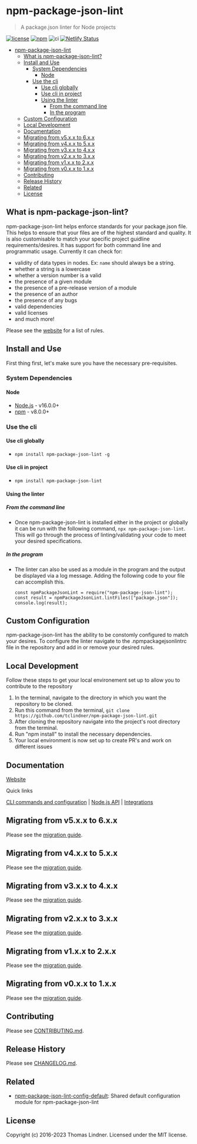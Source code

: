 # npm-package-json-lint

> A package.json linter for Node projects


[![license](https://img.shields.io/github/license/tclindner/npm-package-json-lint.svg?maxAge=2592000&style=flat-square)](https://github.com/tclindner/npm-package-json-lint/blob/master/LICENSE)
[![npm](https://img.shields.io/npm/v/npm-package-json-lint.svg?maxAge=2592000?style=flat-square)](https://www.npmjs.com/package/npm-package-json-lint)
![ci](https://github.com/tclindner/npm-package-json-lint/workflows/ci/badge.svg?branch=master)
[![Netlify Status](https://api.netlify.com/api/v1/badges/e76a30d9-13f0-4691-a49b-454570589de2/deploy-status)](https://app.netlify.com/sites/npmpackagejsonlint/deploys)

- [npm-package-json-lint](#npm-package-json-lint)
  * [What is npm-package-json-lint?](#what-is-npm-package-json-lint-)
  * [Install and Use](#install-and-use)
    + [System Dependencies](#system-dependencies)
      - [Node](#node)
    + [Use the cli](#use-the-cli)
      - [Use cli globally](#use-cli-globally)
      - [Use cli in project](#use-cli-in-project)
      - [Using the linter](#using-the-linter)
        * [From the command line](#from-the-command-line)
        * [In the program](#in-the-program)
  * [Custom Configuration](#custom-configuration)
  * [Local Development](#local-development)
  * [Documentation](#documentation)
  * [Migrating from v5.x.x to 6.x.x](#migrating-from-v5xx-to-6xx)
  * [Migrating from v4.x.x to 5.x.x](#migrating-from-v4xx-to-5xx)
  * [Migrating from v3.x.x to 4.x.x](#migrating-from-v3xx-to-4xx)
  * [Migrating from v2.x.x to 3.x.x](#migrating-from-v2xx-to-3xx)
  * [Migrating from v1.x.x to 2.x.x](#migrating-from-v1xx-to-2xx)
  * [Migrating from v0.x.x to 1.x.x](#migrating-from-v0xx-to-1xx)
  * [Contributing](#contributing)
  * [Release History](#release-history)
  * [Related](#related)
  * [License](#license)

## What is npm-package-json-lint?

npm-package-json-lint helps enforce standards for your package.json file.
This helps to ensure that your files are of the highest standard and quality.
It is also customisable to match your specific project guidline requirements/desires.
It has support for both command line and programmatic usage.
Currently it can check for:

* validity of data types in nodes. Ex: `name` should always be a string.
* whether a string is a lowercase
* whether a version number is a valid
* the presence of a given module
* the presence of a pre-release version of a module
* the presence of an author
* the presence of any bugs
* valid dependencies
* valid licenses
* and much more!

Please see the [website](https://npmpackagejsonlint.org/docs/rules) for a list of rules.

## Install and Use

First thing first, let's make sure you have the necessary pre-requisites.

### System Dependencies

#### Node

* [Node.js](https://nodejs.org/) - v16.0.0+
* [npm](http://npmjs.com) - v8.0.0+

### Use the cli

#### Use cli globally

* `npm install npm-package-json-lint -g`

#### Use cli in project

* `npm install npm-package-json-lint`

#### Using the linter

##### From the command line

* Once npm-package-json-lint is installed either in the project or globally it can be run with the 
  following command, `npx npm-package-json-lint`. This will go through the process of linting/validating
  your code to meet your desired specifications.
  
##### In the program

* The linter can also be used as a module in the program and the output be displayed via a log message.
  Adding the following code to your file can accomplish this.

  ```
  const npmPackageJsonLint = require("npm-package-json-lint");
  const result = npmPackageJsonLint.lintFiles(["package.json"]);
  console.log(result);
  ```
 
## Custom Configuration

  npm-package-json-lint has the ability to be constomly configured to match your desires.
  To configure the linter navigate to the .npmpackagejsonlintrc file in the repository and add
  in or remove your desired rules.

## Local Development
Follow these steps to get your local environement set up to allow you to contribute to the repository

1. In the terminal, navigate to the directory in which you want the repository to be cloned.
2. Run this command from the terminal, `git clone https://github.com/tclindner/npm-package-json-lint.git`
3. After cloning the repository navigate into the project's root directory from the terminal.
4. Run "npm install" to install the necessary dependencies.
5. Your local environment is now set up to create PR's and work on different issues

## Documentation

[Website](https://npmpackagejsonlint.org)

Quick links

[CLI commands and configuration](https://npmpackagejsonlint.org/docs/cli) | [Node.js API](https://npmpackagejsonlint.org/docs/api) | [Integrations](https://npmpackagejsonlint.org/docs/integrations)

## Migrating from v5.x.x to 6.x.x

Please see the [migration guide](https://npmpackagejsonlint.org/docs/v5-to-v6).

## Migrating from v4.x.x to 5.x.x

Please see the [migration guide](https://npmpackagejsonlint.org/docs/v4-to-v5).

## Migrating from v3.x.x to 4.x.x

Please see the [migration guide](https://npmpackagejsonlint.org/docs/v3-to-v4).

## Migrating from v2.x.x to 3.x.x

Please see the [migration guide](https://npmpackagejsonlint.org/docs/v2-to-v3).

## Migrating from v1.x.x to 2.x.x

Please see the [migration guide](https://npmpackagejsonlint.org/docs/v1-to-v2).

## Migrating from v0.x.x to 1.x.x

Please see the [migration guide](https://npmpackagejsonlint.org/docs/v0-to-v1).

## Contributing

Please see [CONTRIBUTING.md](CONTRIBUTING.md).

## Release History

Please see [CHANGELOG.md](CHANGELOG.md).

## Related

* [npm-package-json-lint-config-default](https://github.com/tclindner/npm-package-json-lint-config-default): Shared default configuration module for npm-package-json-lint

## License

Copyright (c) 2016-2023 Thomas Lindner. Licensed under the MIT license.
